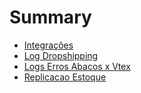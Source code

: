 # Summary

* [Integrações](README.md)
* [Log Dropshipping](chapter1.md)
* [Logs Erros Abacos x Vtex](logs-erros-abacos-x-vtex.md)
* [Replicacao Estoque](replicacao-estoque.md)


